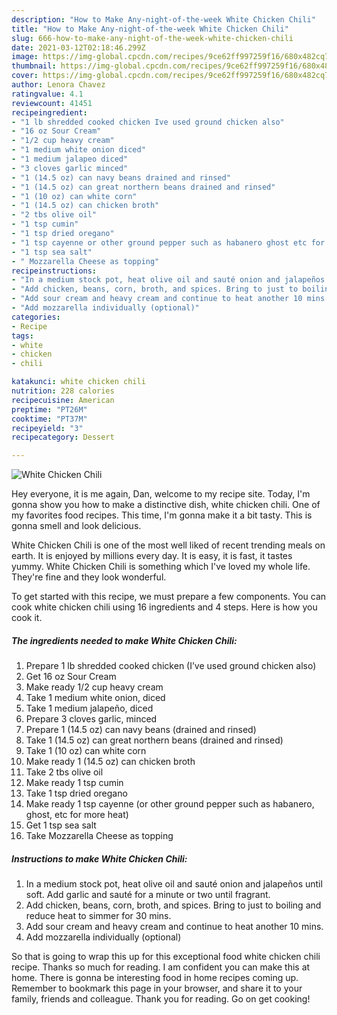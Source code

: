 ```yaml
---
description: "How to Make Any-night-of-the-week White Chicken Chili"
title: "How to Make Any-night-of-the-week White Chicken Chili"
slug: 666-how-to-make-any-night-of-the-week-white-chicken-chili
date: 2021-03-12T02:18:46.299Z
image: https://img-global.cpcdn.com/recipes/9ce62ff997259f16/680x482cq70/white-chicken-chili-recipe-main-photo.jpg
thumbnail: https://img-global.cpcdn.com/recipes/9ce62ff997259f16/680x482cq70/white-chicken-chili-recipe-main-photo.jpg
cover: https://img-global.cpcdn.com/recipes/9ce62ff997259f16/680x482cq70/white-chicken-chili-recipe-main-photo.jpg
author: Lenora Chavez
ratingvalue: 4.1
reviewcount: 41451
recipeingredient:
- "1 lb shredded cooked chicken Ive used ground chicken also"
- "16 oz Sour Cream"
- "1/2 cup heavy cream"
- "1 medium white onion diced"
- "1 medium jalapeo diced"
- "3 cloves garlic minced"
- "1 (14.5 oz) can navy beans drained and rinsed"
- "1 (14.5 oz) can great northern beans drained and rinsed"
- "1 (10 oz) can white corn"
- "1 (14.5 oz) can chicken broth"
- "2 tbs olive oil"
- "1 tsp cumin"
- "1 tsp dried oregano"
- "1 tsp cayenne or other ground pepper such as habanero ghost etc for more heat"
- "1 tsp sea salt"
- " Mozzarella Cheese as topping"
recipeinstructions:
- "In a medium stock pot, heat olive oil and sauté onion and jalapeños until soft. Add garlic and sauté for a minute or two until fragrant."
- "Add chicken, beans, corn, broth, and spices. Bring to just to boiling and reduce heat to simmer for 30 mins."
- "Add sour cream and heavy cream and continue to heat another 10 mins."
- "Add mozzarella individually (optional)"
categories:
- Recipe
tags:
- white
- chicken
- chili

katakunci: white chicken chili 
nutrition: 228 calories
recipecuisine: American
preptime: "PT26M"
cooktime: "PT37M"
recipeyield: "3"
recipecategory: Dessert

---
```



![White Chicken Chili](https://img-global.cpcdn.com/recipes/9ce62ff997259f16/680x482cq70/white-chicken-chili-recipe-main-photo.jpg)

Hey everyone, it is me again, Dan, welcome to my recipe site. Today, I'm gonna show you how to make a distinctive dish, white chicken chili. One of my favorites food recipes. This time, I'm gonna make it a bit tasty. This is gonna smell and look delicious.



White Chicken Chili is one of the most well liked of recent trending meals on earth. It is enjoyed by millions every day. It is easy, it is fast, it tastes yummy. White Chicken Chili is something which I've loved my whole life. They're fine and they look wonderful.


To get started with this recipe, we must prepare a few components. You can cook white chicken chili using 16 ingredients and 4 steps. Here is how you cook it.

<!--inarticleads1-->

##### The ingredients needed to make White Chicken Chili:

1. Prepare 1 lb shredded cooked chicken (I’ve used ground chicken also)
1. Get 16 oz Sour Cream
1. Make ready 1/2 cup heavy cream
1. Take 1 medium white onion, diced
1. Take 1 medium jalapeño, diced
1. Prepare 3 cloves garlic, minced
1. Prepare 1 (14.5 oz) can navy beans (drained and rinsed)
1. Take 1 (14.5 oz) can great northern beans (drained and rinsed)
1. Take 1 (10 oz) can white corn
1. Make ready 1 (14.5 oz) can chicken broth
1. Take 2 tbs olive oil
1. Make ready 1 tsp cumin
1. Take 1 tsp dried oregano
1. Make ready 1 tsp cayenne (or other ground pepper such as habanero, ghost, etc for more heat)
1. Get 1 tsp sea salt
1. Take  Mozzarella Cheese as topping




<!--inarticleads2-->

##### Instructions to make White Chicken Chili:

1. In a medium stock pot, heat olive oil and sauté onion and jalapeños until soft. Add garlic and sauté for a minute or two until fragrant.
1. Add chicken, beans, corn, broth, and spices. Bring to just to boiling and reduce heat to simmer for 30 mins.
1. Add sour cream and heavy cream and continue to heat another 10 mins.
1. Add mozzarella individually (optional)




So that is going to wrap this up for this exceptional food white chicken chili recipe. Thanks so much for reading. I am confident you can make this at home. There is gonna be interesting food in home recipes coming up. Remember to bookmark this page in your browser, and share it to your family, friends and colleague. Thank you for reading. Go on get cooking!
